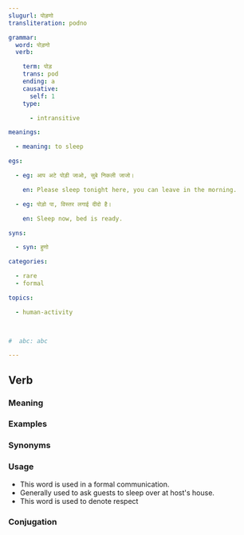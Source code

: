 ```yaml
---
slugurl: पोड़णो
transliteration: podno

grammar: 
  word: पोड़णो
  verb:

    term: पोड़
    trans: pod
    ending: a
    causative:
      self: 1
    type: 

      - intransitive

meanings:

  - meaning: to sleep

egs: 

  - eg: आप अटे पोड़ी जाओ, सुबे निकली जाजो।

    en: Please sleep tonight here, you can leave in the morning.

  - eg: पोड़ो पा, विस्तर लगाई दीदो है।

    en: Sleep now, bed is ready.

syns: 

  - syn: हुणो

categories:

  - rare
  - formal

topics:

  - human-activity  

 

#  abc: abc

---
```


## Verb

### Meaning

<meaning :meanings="meanings" ></meaning>

### Examples

<eg :eg="egs"></eg>

### Synonyms

<syn :syn="syns"></syn>

### Usage

- This word is used in a formal communication. 
- Generally used to ask guests to sleep over at host's house.
- This word is used to denote respect

### Conjugation

<verb-conj :grammar="grammar"></verb-conj>
